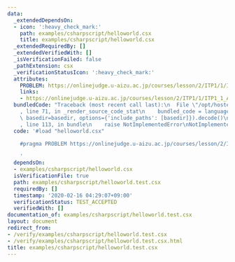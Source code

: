 ```yaml
---
data:
  _extendedDependsOn:
  - icon: ':heavy_check_mark:'
    path: examples/csharpscript/helloworld.csx
    title: examples/csharpscript/helloworld.csx
  _extendedRequiredBy: []
  _extendedVerifiedWith: []
  _isVerificationFailed: false
  _pathExtension: csx
  _verificationStatusIcon: ':heavy_check_mark:'
  attributes:
    PROBLEM: https://onlinejudge.u-aizu.ac.jp/courses/lesson/2/ITP1/1/ITP1_1_A
    links:
    - https://onlinejudge.u-aizu.ac.jp/courses/lesson/2/ITP1/1/ITP1_1_A
  bundledCode: "Traceback (most recent call last):\n  File \"/opt/hostedtoolcache/Python/3.9.1/x64/lib/python3.9/site-packages/onlinejudge_verify/documentation/build.py\"\
    , line 71, in _render_source_code_stat\n    bundled_code = language.bundle(stat.path,\
    \ basedir=basedir, options={'include_paths': [basedir]}).decode()\n  File \"/opt/hostedtoolcache/Python/3.9.1/x64/lib/python3.9/site-packages/onlinejudge_verify/languages/csharpscript.py\"\
    , line 113, in bundle\n    raise NotImplementedError\nNotImplementedError\n"
  code: '#load "helloworld.csx"

    #pragma PROBLEM https://onlinejudge.u-aizu.ac.jp/courses/lesson/2/ITP1/1/ITP1_1_A

    '
  dependsOn:
  - examples/csharpscript/helloworld.csx
  isVerificationFile: true
  path: examples/csharpscript/helloworld.test.csx
  requiredBy: []
  timestamp: '2020-02-16 04:29:07+09:00'
  verificationStatus: TEST_ACCEPTED
  verifiedWith: []
documentation_of: examples/csharpscript/helloworld.test.csx
layout: document
redirect_from:
- /verify/examples/csharpscript/helloworld.test.csx
- /verify/examples/csharpscript/helloworld.test.csx.html
title: examples/csharpscript/helloworld.test.csx
---
```

